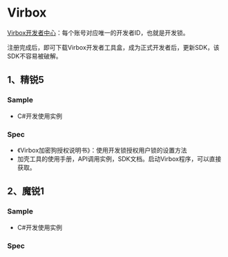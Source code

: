 # Virbox
[Virbox开发者中心](https://developer.lm.virbox.com/login.html)：每个账号对应唯一的开发者ID，也就是开发锁。

注册完成后，即可下载Virbox开发者工具盒，成为正式开发者后，更新SDK，该SDK不容易被破解。

## 1、精锐5

### Sample
* C#开发使用实例

### Spec
* 《Virbox加密狗授权说明书》：使用开发锁授权用户锁的设置方法
* 加壳工具的使用手册，API调用实例，SDK文档。启动Virbox程序，可以直接获取。

## 2、魔锐1

### Sample
* C#开发使用实例

### Spec
